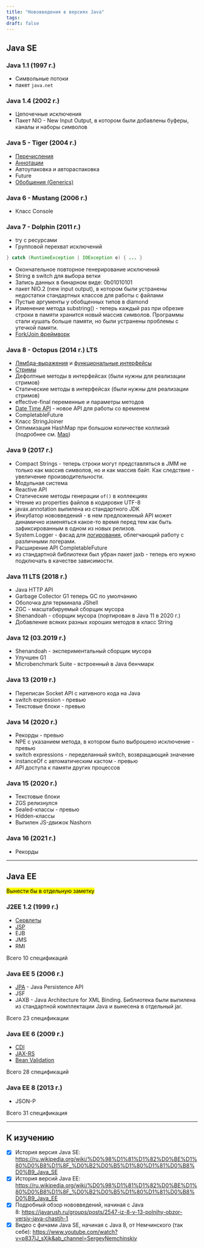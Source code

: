 ```yaml
---
title: "Нововведения в версиях Java"
tags:
draft: false
---
```


## Java SE

### Java 1.1 (1997 г.)
- Символьные потоки
- пакет `java.net`

### Java 1.4 (2002 г.)
- Цепочечные исключения
- Пакет NIO - New Input Output, в котором были добавлены буферы, каналы и наборы символов

### Java 5 - Tiger (2004 г.)
- [Перечисления](enum.md)
- [Аннотации](annotations.md)
- Автоупаковка и автораспаковка
- Future
- [Обобщения (Generics)](generics.md)

### Java 6 - Mustang (2006 г.)
- Класс Console

### Java 7 - Dolphin (2011 г.)
- try с ресурсами
- Групповой перехват исключений
```java
} catch (RuntimeException | IOException e) { ... }
```
- Окончательное повторное генерирование исключений
- String в switch для выбора ветки
- Запись данных в бинарном виде: 0b01010101
- пакет NIO.2 (new input output), в котором были устранены недостатки стандартных классов для работы с файлами
- Пустые аргументы у обобщенных типов в diamond
- Изменение метода substring() - теперь каждый раз при обрезке строки в памяти хранится новый массив символов. Программы стали кушать больше памяти, но были устранены проблемы с утечкой памяти.
- [Fork/Join фреймворк](multithreading/fork_join.md)

### Java 8 - Octopus (2014 г.) LTS
- [Лямбда-выражения](stream_and_lambda/lambda_expressions.md) и [функциональные интерфейсы](stream_and_lambda/functional_interface.md)
- [Стримы](stream_and_lambda/stream.md)
- Дефолтные методы в интерфейсах (были нужны для реализации стримов)
- Статические методы в интерфейсах (были нужны для реализации стримов)
- effective-final переменные и параметры методов
- [Date Time API](time/datetime_api.md) - новое API для работы со временем
- CompletableFuture
- Класс StringJoiner
- Оптимизация HashMap при большом количестве коллизий (подробнее см. [Map](collections/map.md))


### Java 9 (2017 г.)
- Compact Strings - теперь строки могут представляться в JMM не только как массив символов, но и как массив байт. Как следствие - увеличение производительности.
- Модульная система
- Reactive API
- Статические методы генерации `of()` в коллекциях
- Чтение из properties файлов в кодировке UTF-8
- javax.annotation выпилена из стандартного JDK
- Инкубатор нововведений - в нем предложенный API может динамично изменяться какое-то время перед тем как быть зафиксированным в одном из новых релизов.
- System.Logger - фасад для [логирования](../logging.md), облегчающий работу с различными логерами.
- Расширение API CompletableFuture
- из стандартной библиотеки был убран пакет jaxb - теперь его нужно подключать в качестве зависимости.

### Java 11 LTS (2018 г.)
- Java HTTP API
- Garbage Collector G1 теперь GC по умолчанию
- Оболочка для терминала JShell
- ZGC - масштабируемый сборщик мусора
- Shenandoah - сборщик мусора (портирован в Java 11 в 2020 г.)
- Добавление всяких разных хороших методов в класс String

### Java 12 (03.2019 г.)
- Shenandoah - экспериментальный сборщик мусора
- Улучшен G1
- Microbenchmark Suite - встроенный в Java бенчмарк

### Java 13 (2019 г.)
- Переписан Socket API с нативного кода на Java
- switch expression - превью
- Текстовые блоки - превью

### Java 14 (2020 г.)
- Рекорды - превью
- NPE с указанием метода, в котором было выброшено исключение - превью
- switch expressions - переделанный switch, возвращающий значение
- instanceOf с автоматическим кастом - превью
- API доступа к памяти других процессов

### Java 15 (2020 г.)
- Текстовые блоки
- ZGS релизнулся
- Sealed-классы - превью
- Hidden-классы
- Выпилен JS-движок Nashorn

### Java 16 (2021 г.)
- Рекорды

---

## Java EE

<mark>Вынести бы в отдельную заметку</mark>

### J2EE 1.2 (1999 г.)
- [Сервлеты](../servlets/servlet.md)
- [JSP](../jsp/jsp.md)
- EJB
- JMS
- RMI

Всего 10 спецификаций

### Java EE 5 (2006 г.)
- [JPA](../jpa/jpa.md) - Java Persistence API
- JSF
- JAXB - Java Architecture for XML Binding. Библиотека были выпилена из стандартной комплектации Java и вынесена в отдельный jar.

Всего 23 спецификации

### Java EE 6 (2009 г.)
- [CDI](../java_ee/cdi.md)
- [JAX-RS](../java_ee/jax_rs.md)
- [Bean Validation](../java_ee/bean_validation.md)

Всего 28 спецификаций

### Java EE 8 (2013 г.)
- JSON-P

Всего 31 спецификация

---

## К изучению
- [X] История версия Java SE: https://ru.wikipedia.org/wiki/%D0%98%D1%81%D1%82%D0%BE%D1%80%D0%B8%D1%8F_%D0%B2%D0%B5%D1%80%D1%81%D0%B8%D0%B9_Java_SE
- [X] История версий Java EE: https://ru.wikipedia.org/wiki/%D0%98%D1%81%D1%82%D0%BE%D1%80%D0%B8%D1%8F_%D0%B2%D0%B5%D1%80%D1%81%D0%B8%D0%B9_Java_EE
- [X] Подробный обзор нововведений, начиная с Java 8: https://javarush.ru/groups/posts/2547-iz-8-v-13-polnihy-obzor-versiy-java-chastjh-1
- [X] Видео с фичами Java SE, начиная с Java 8, от Немчинского (так себе): https://www.youtube.com/watch?v=p837jJ_sXjk&ab_channel=SergeyNemchinskiy